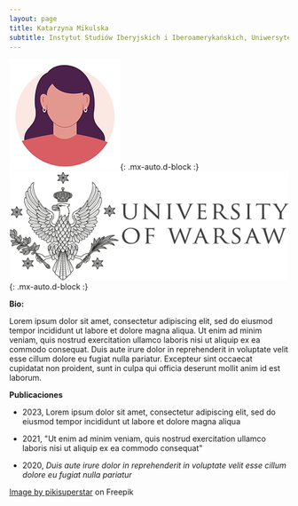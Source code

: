 ```yaml
---
layout: page
title: Katarzyna Mikulska
subtitle: Instytut Studiów Iberyjskich i Iberoamerykańskich, Uniwersytetu Warszawskiego
---
```

![MikulskaKatarzyna](/bio/img/female.png){: .mx-auto.d-block :}
![uni](/bio/img/UniversidadVarsovia.png){: .mx-auto.d-block :}

**Bio:**

Lorem ipsum dolor sit amet, consectetur adipiscing elit, sed do eiusmod tempor incididunt ut labore et dolore magna aliqua. Ut enim ad minim veniam, quis nostrud exercitation ullamco laboris nisi ut aliquip ex ea commodo consequat. Duis aute irure dolor in reprehenderit in voluptate velit esse cillum dolore eu fugiat nulla pariatur. Excepteur sint occaecat cupidatat non proident, sunt in culpa qui officia deserunt mollit anim id est laborum.

**Publicaciones**

- 2023, Lorem ipsum dolor sit amet, consectetur adipiscing elit, sed do eiusmod tempor incididunt ut labore et dolore magna aliqua

- 2021, "Ut enim ad minim veniam, quis nostrud exercitation ullamco laboris nisi ut aliquip ex ea commodo consequat"

- 2020, *Duis aute irure dolor in reprehenderit in voluptate velit esse cillum dolore eu fugiat nulla pariatur*




<a href="https://www.freepik.com/free-vector/profile-icons-pack-hand-drawn-style_18156023.htm#query=profile&position=0&from_view=keyword&track=sph">Image by pikisuperstar</a> on Freepik
